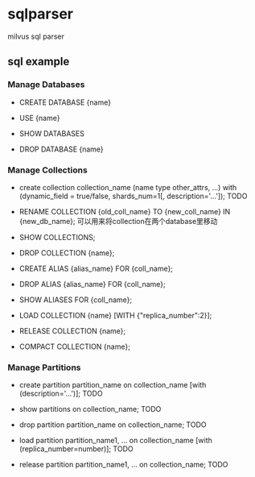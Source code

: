 # sqlparser
milvus sql parser

## sql example

### Manage Databases

 - CREATE DATABASE {name}

 - USE {name}

 - SHOW DATABASES

 - DROP DATABASE {name}

### Manage Collections

 - create collection collection_name (name type other_attrs, ...) with (dynamic_field = true/false, shards_num=1[, description='...']);  TODO

 - RENAME COLLECTION {old_coll_name} TO {new_coll_name} IN {new_db_name}; 可以用来将collection在两个database里移动

 - SHOW COLLECTIONS; 

 - DROP COLLECTION {name}; 

 - CREATE ALIAS {alias_name} FOR {coll_name};

 - DROP ALIAS {alias_name} FOR {coll_name};

 - SHOW ALIASES FOR {coll_name};

 - LOAD COLLECTION {name} [WITH {"replica_number":2}];

 - RELEASE COLLECTION {name};

 - COMPACT COLLECTION {name};

### Manage Partitions

 - create partition partition_name on collection_name [with (description='...')]; TODO

 - show partitions on collection_name; TODO

 - drop partition partition_name on collection_name; TODO

 - load partition partition_name1, ... on collection_name [with (replica_number=number)]; TODO
 
 - release partition partition_name1, ... on collection_name; TODO
